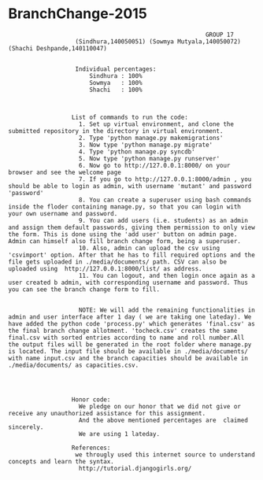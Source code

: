 # BranchChange-2015
                                                            GROUP 17
                       (Sindhura,140050051) (Sowmya Mutyala,140050072) (Shachi Deshpande,140110047)
                       

                       Individual percentages:
                           Sindhura : 100%
                           Sowmya   : 100%
                           Shachi   : 100%
      		
			                 

                      List of commands to run the code:
                        1. Set up virtual environment, and clone the submitted repository in the directory in virtual environment.
                        2. Type 'python manage.py makemigrations'
                        3. Now type 'python manage.py migrate'
                        4. Type 'python manage.py syncdb'
                        5. Now type 'python manage.py runserver'
                        6. Now go to http://127.0.0.1:8000/ on your browser and see the welcome page
                        7. If you go to http://127.0.0.1:8000/admin , you should be able to login as admin, with username 'mutant' and password 'password'
                        8. You can create a superuser using bash commands inside the floder containing manage.py, so that you can login with your own username and password.
                        9. You can add users (i.e. students) as an admin and assign them default passwords, giving them permission to only view the form. This is done using the 'add user' button on admin page. Admin can himself also fill branch change form, being a superuser.
                        10. Also, admin can upload the csv using 'csvimport' option. After that he has to fill required options and the file gets uploaded in ./media/documents/ path. CSV can also be uploaded using  http://127.0.0.1:8000/list/ as address.
                        11. You can logout, and then login once again as a user created b admin, with corresponding username and password. Thus you can see the branch change form to fill.


                        NOTE: We will add the remaining functionalities in admin and user interface after 1 day ( we are taking one lateday). We have added the python code 'process.py' which generates 'final.csv' as the final branch change allotment. 'tocheck.csv' creates the same final.csv with sorted entries according to name and roll number.All the output files will be generated in the root folder where manage.py is located. The input file should be available in ./media/documents/ with name input.csv and the branch capacities should be available in ./media/documents/ as capacities.csv.




                      Honor code:
                        We pledge on our honor that we did not give or receive any unauthorized assistance for this assignment.
                        And the above mentioned percentages are  claimed sincerely.
                        We are using 1 lateday.

                      References:
                       we througly used this internet source to understand concepts and learn the syntax.
                        http://tutorial.djangogirls.org/
                       
